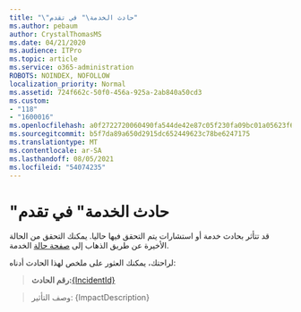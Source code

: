 ```yaml
---
title: "\"حادث الخدمة\" في تقدم"
ms.author: pebaum
author: CrystalThomasMS
ms.date: 04/21/2020
ms.audience: ITPro
ms.topic: article
ms.service: o365-administration
ROBOTS: NOINDEX, NOFOLLOW
localization_priority: Normal
ms.assetid: 724f662c-50f0-456a-925a-2ab840a50cd3
ms.custom:
- "118"
- "1600016"
ms.openlocfilehash: a0f2722720060490fa544de42e87c05f230fa09bc01a05623f6d985f1f058042
ms.sourcegitcommit: b5f7da89a650d2915dc652449623c78be6247175
ms.translationtype: MT
ms.contentlocale: ar-SA
ms.lasthandoff: 08/05/2021
ms.locfileid: "54074235"
---
```

# <a name="service-incident-in-progress"></a>"حادث الخدمة" في تقدم

قد تتأثر بحادث خدمة أو استشارات يتم التحقق فيها حاليا. يمكنك التحقق من الحالة الأخيرة عن طريق الذهاب إلى [صفحة حالة](https://admin.microsoft.com/adminportal/home#/servicehealth) الخدمة.
  
لراحتك، يمكنك العثور على ملخص لهذا الحادث أدناه:
  
> **رقم الحادث:**[{IncidentId}](https://admin.microsoft.com/adminportal/home#/servicehealth)

> وصف التأثير: {ImpactDescription}
